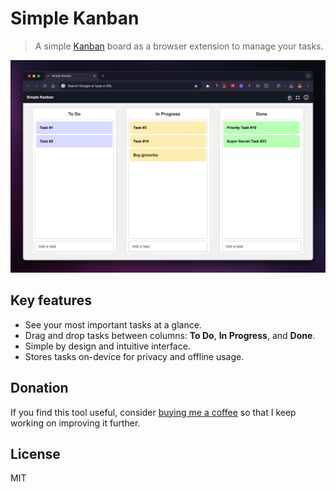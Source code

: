 Simple Kanban
===

> A simple [Kanban](https://en.wikipedia.org/wiki/Kanban) board as a browser extension to manage your tasks.

![](/assets/simple-kanban-chrome-extension.png)

## Key features

- See your most important tasks at a glance.
- Drag and drop tasks between columns: **To Do**, **In Progress**, and **Done**.
- Simple by design and intuitive interface.
- Stores tasks on-device for privacy and offline usage.

## Donation

If you find this tool useful, consider [buying me a coffee](https://buymeacoffee.com/amitmerchant) so that I keep working on improving it further.

## License

MIT

